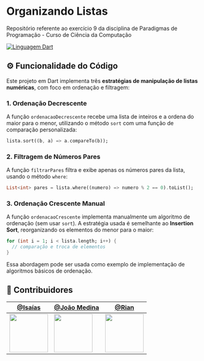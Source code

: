 
# Organizando Listas

Repositório referente ao exercício 9 da disciplina de Paradigmas de Programação - Curso de Ciência da Computação


[![Linguagem Dart](https://img.shields.io/badge/Linguagem-Dart-%2309afac.svg)](https://dart.dev/docs)





## ⚙️ Funcionalidade do Código

Este projeto em Dart implementa três **estratégias de manipulação de listas numéricas**, com foco em ordenação e filtragem:

### 1. **Ordenação Decrescente**
A função `ordenacaoDecrescente` recebe uma lista de inteiros e a ordena do maior para o menor, utilizando o método `sort` com uma função de comparação personalizada:

```dart
lista.sort((b, a) => a.compareTo(b));
```

### 2. **Filtragem de Números Pares**
A função `filtrarPares` filtra e exibe apenas os números pares da lista, usando o método `where`:

```dart
List<int> pares = lista.where((numero) => numero % 2 == 0).toList();
```

### 3. **Ordenação Crescente Manual**
A função `ordenacaoCrescente` implementa manualmente um algoritmo de ordenação (sem usar `sort`). A estratégia usada é semelhante ao **Insertion Sort**, reorganizando os elementos do menor para o maior:

```dart
for (int i = 1; i < lista.length; i++) {
  // comparação e troca de elementos
}
```

Essa abordagem pode ser usada como exemplo de implementação de algoritmos básicos de ordenação.
## 👥 Contribuidores

| [@Isaías](https://github.com/isaias-vitor) | [@João Medina](https://github.com/MedinaJv) | [@Rian](https://github.com/RAL25)
|---|---|---|
| <img src="https://github.com/isaias-vitor.png" width="100"> | <img src="https://github.com/MedinaJv.png" width="100"> | <img src="https://github.com/RAL25.png" width="100"> |
